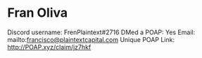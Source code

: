 # Fran Oliva

Discord username: FrenPlaintext#2716
DMed a POAP: Yes
Email: mailto:francisco@plaintextcapital.com
Unique POAP Link: http://POAP.xyz/claim/jz7hkf